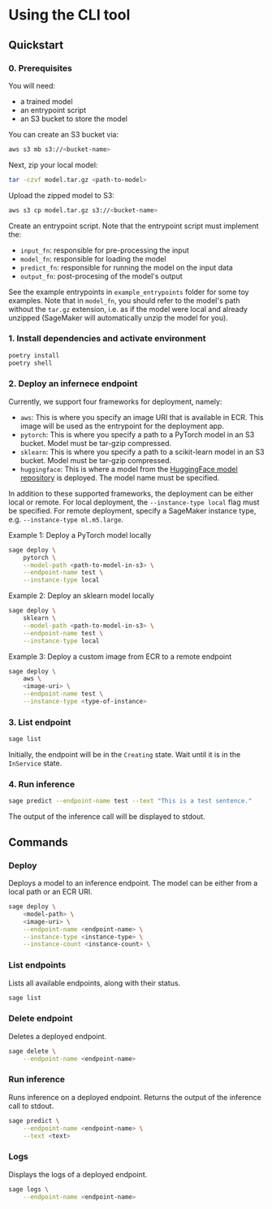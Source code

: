 # Using the CLI tool

## Quickstart

### 0. Prerequisites

You will need:
- a trained model
- an entrypoint script
- an S3 bucket to store the model

You can create an S3 bucket via:
```bash
aws s3 mb s3://<bucket-name>
```

Next, zip your local model:
```bash
tar -czvf model.tar.gz <path-to-model>
```

Upload the zipped model to S3:
```bash
aws s3 cp model.tar.gz s3://<bucket-name>
```

Create an entrypoint script.
Note that the entrypoint script must implement the:
- `input_fn`: responsible for pre-processing the input
- `model_fn`: responsible for loading the model
- `predict_fn`: responsible for running the model on the input data
- `output_fn`: post-procesing of the model's output

See the example entrypoints in `example_entrypoints` folder for some toy examples.
Note that in `model_fn`, you should refer to the model's path without the `tar.gz` extension, i.e. as if the model were local and already unzipped (SageMaker will automatically unzip the model for you).

### 1. Install dependencies and activate environment

```bash
poetry install
poetry shell
```

### 2. Deploy an infernece endpoint
Currently, we support four frameworks for deployment, namely:
- `aws`: This is where you specify an image URI that is available in ECR. This image will be used as the entrypoint for the deployment app.
- `pytorch`: This is where you specify a path to a PyTorch model in an S3 bucket. Model must be tar-gzip compressed.
- `sklearn`: This is where you specify a path to a scikit-learn model in an S3 bucket. Model must be tar-gzip compressed.
- `huggingface`: This is where a model from the [HuggingFace model repository](https://huggingface.co/models) is deployed. The model name must be specified.

In addition to these supported frameworks, the deployment can be either local or remote. For local deployment, the `--instance-type local` flag must be specified. For remote deployment, specify a SageMaker instance type, e.g. `--instance-type ml.m5.large`.

Example 1: Deploy a PyTorch model locally
```bash
sage deploy \
    pytorch \
    --model-path <path-to-model-in-s3> \
    --endpoint-name test \
    --instance-type local
```

Example 2: Deploy an sklearn model locally
```bash
sage deploy \
    sklearn \
    --model-path <path-to-model-in-s3> \
    --endpoint-name test \
    --instance-type local
```

Example 3: Deploy a custom image from ECR to a remote endpoint
```bash
sage deploy \
    aws \
    <image-uri> \
    --endpoint-name test \
    --instance-type <type-of-instance>
```

### 3. List endpoint

```bash
sage list
```

Initially, the endpoint will be in the `Creating` state. Wait until it is in the `InService` state.

### 4. Run inference

```bash
sage predict --endpoint-name test --text "This is a test sentence."
```

The output of the inference call will be displayed to stdout.


## Commands

### Deploy
Deploys a model to an inference endpoint. The model can be either from a local path or an ECR URI.


```bash
sage deploy \
    <model-path> \
    <image-uri> \
    --endpoint-name <endpoint-name> \
    --instance-type <instance-type> \
    --instance-count <instance-count> \
```

### List endpoints
Lists all available endpoints, along with their status.
```bash
sage list
```

### Delete endpoint
Deletes a deployed endpoint.
```bash
sage delete \
    --endpoint-name <endpoint-name>
```

### Run inference
Runs inference on a deployed endpoint. Returns the output of the inference call to stdout.

```bash
sage predict \
    --endpoint-name <endpoint-name> \
    --text <text>
```

### Logs
Displays the logs of a deployed endpoint.
```bash
sage logs \
    --endpoint-name <endpoint-name>
```
